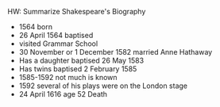 HW: Summarize Shakespeare's Biography

- 1564 born
- 26 April 1564 baptised
- visited Grammar School
- 30 November or 1 December 1582 married Anne Hathaway
- Has a daughter baptised 26 May 1583
- Has twins baptised 2 February 1585
- 1585-1592 not much is known
- 1592 several of his plays were on the London stage
- 24 April 1616 age 52 Death